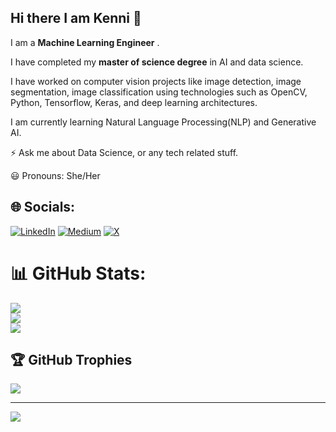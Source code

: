 ## Hi there I am Kenni 👋

I am a **Machine Learning Engineer** .

I have completed my **master of science degree** in AI and data science.

I have worked on computer vision projects like image detection, image segmentation, image classification using technologies such as OpenCV, Python, Tensorflow, Keras, and deep learning architectures.

I am currently learning Natural Language Processing(NLP) and Generative AI.

⚡ Ask me about Data Science, or any tech related stuff.

😃 Pronouns: She/Her

## 🌐 Socials:
[![LinkedIn](https://img.shields.io/badge/LinkedIn-%230077B5.svg?logo=linkedin&logoColor=white)](https://linkedin.com/in/kennikonate) [![Medium](https://img.shields.io/badge/Medium-12100E?logo=medium&logoColor=white)](https://medium.com/@kennikonate) [![X](https://img.shields.io/badge/X-black.svg?logo=X&logoColor=white)](https://x.com/eng_kenni) 
# 📊 GitHub Stats:
![](https://github-readme-stats.vercel.app/api?username=engkenni&theme=dark&hide_border=false&include_all_commits=false&count_private=false)<br/>
![](https://github-readme-streak-stats.herokuapp.com/?user=engkenni&theme=dark&hide_border=false)<br/>
![](https://github-readme-stats.vercel.app/api/top-langs/?username=engkenni&theme=dark&hide_border=false&include_all_commits=false&count_private=false&layout=compact)

## 🏆 GitHub Trophies
![](https://github-profile-trophy.vercel.app/?username=engkenni&theme=radical&no-frame=false&no-bg=true&margin-w=4)

---
[![](https://visitcount.itsvg.in/api?id=engkenni&icon=0&color=0)](https://visitcount.itsvg.in)

<!-- Proudly created with GPRM ( https://gprm.itsvg.in ) -->
